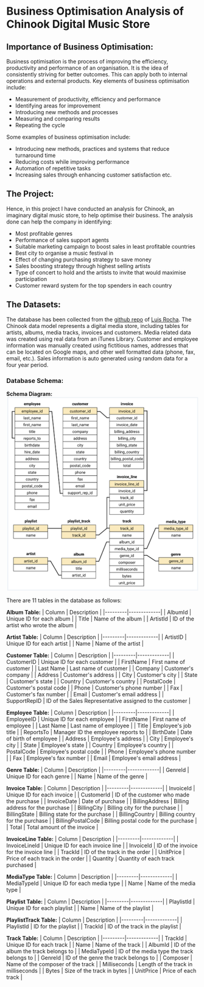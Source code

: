 # **Business Optimisation Analysis of Chinook Digital Music Store**

## Importance of Business Optimisation:
Business optimisation is the process of improving the efficiency, productivity and performance of an organisation. 
It is the idea of consistently striving for better outcomes. This can apply both to internal operations and external products. 
Key elements of business optimisation include:

- Measurement of productivity, efficiency and performance
- Identifying areas for improvement
- Introducing new methods and processes
- Measuring and comparing results
- Repeating the cycle

Some examples of business optimisation include:

- Introducing new methods, practices and systems that reduce turnaround time
- Reducing costs while improving performance
- Automation of repetitive tasks
- Increasing sales through enhancing customer satisfaction etc.

## The Project:
Hence, in this project I have conducted an analysis for Chinook, an imaginary digital music store, to help optimise their business. 
The analysis done can help the company in identifying:

- Most profitable genres
- Performance of sales support agents
- Suitable marketing campaign to boost sales in least profitable countries
- Best city to organise a music festival in
- Effect of changing purchasing strategy to save money
- Sales boosting strategy through highest selling artists
- Type of concert to hold and the artists to invite that would maximise participation
- Customer reward system for the top spenders in each country

## The Datasets:
The database has been collected from the [github repo](https://github.com/lerocha/chinook-database) of [Luis Rocha](https://github.com/lerocha). 
The Chinook data model represents a digital media store, including tables for artists, albums, media tracks, invoices and customers. 
Media related data was created using real data from an iTunes Library. Customer and employee information was manually created using fictitious names, 
addresses that can be located on Google maps, and other well formatted data (phone, fax, email, etc.). 
Sales information is auto generated using random data for a four year period.

### Database Schema:
**Schema Diagram:**
<img src="schema_diagram.png">

There are 11 tables in the database as follows:

**Album Table:**
| Column  | Description |
|---------|-------------|
| AlbumId | Unique ID for each album  |
| Title | Name of the album |
| ArtistId  | ID of the artist who wrote the album  |

**Artist Table:**
| Column  | Description |
|---------|-------------|
| ArtistID  | Unique ID for each artist |
| Name  | Name of the artist  |

**Customer Table:**
| Column  | Description |
|---------|-------------|
| CustomerID  | Unique ID for each customer |
| FirstName | First name of customer  |
| Last Name | Last name of customer |
| Company | Customer's company  |
| Address | Customer's address  |
| City  | Customer's city |
| State | Customer's state  |
| Country | Customer's  country |
| PostalCode  | Customer's postal code  |
| Phone | Customer's phone number |
| Fax | Customer's fax number |
| Email | Customer's email address  |
| SupportRepID  | ID of the Sales Representative assigned to the customer |

**Employee Table:**
| Column  | Description |
|---------|-------------|
| EmployeeID  | Unique ID for each employee |
| FirstName | First name of employee  |
| Last Name | Last name of employee |
| Title | Employee's job title  |
| ReportsTo | Manager ID the employee reports to |
| BirthDate | Date of birth of employee |
| Address | Employee's address  |
| City  | Employee's city |
| State | Employee's state  |
| Country | Employee's  country |
| PostalCode  | Employee's postal code  |
| Phone | Employee's phone number |
| Fax | Employee's fax number |
| Email | Employee's email address  |

**Genre Table:**
| Column  | Description |
|---------|-------------|
| GenreId | Unique ID for each genre  |
| Name  | Name of the genre |

**Invoice Table:**
| Column  | Description |
|---------|-------------|
| InvoiceId | Unique ID for each invoice  |
| CustomerId  | ID of the customer who made the purchase  |
| InvoiceDate | Date of purchase  |
| BillingAddress  | Billing address for the purchase  |
| BillingCity | Billing city for the purchase  |
| BillingState  | Billing state for the purchase  |
| BillingCountry  | Billing country for the purchase  |
| BillingPostalCode | Billing postal code for the purchase  |
| Total | Total amount of the invoice |

**InvoiceLine Table:**
| Column  | Description |
|---------|-------------|
| InvoiceLineId | Unique ID for each invoice line |
| InvoiceId | ID of the invoice for the invoice line  |
| TrackId | ID of the track in the order  |
| UnitPrice | Price of each track in the order  |
| Quantity  | Quantity of each track purchased  |

**MediaType Table:**
| Column  | Description |
|---------|-------------|
| MediaTypeId | Unique ID for each media type |
| Name  | Name of the media type  |

**Playlist Table:**
| Column  | Description |
|---------|-------------|
| PlaylistId  | Unique ID for each playlist |
| Name  | Name of the playlist  |

**PlaylistTrack Table:**
| Column  | Description |
|---------|-------------|
| PlaylistId  | ID for the playlist |
| TrackId | ID of the track in the playlist |

**Track Table:**
| Column  | Description |
|---------|-------------|
| TrackId | Unique ID for each track  |
| Name  | Name of the track |
| AlbumId | ID of the album the track belongs to |
| MediaTypeId | ID of the media type the track belongs to |
| GenreId | ID of the genre the track belongs to |
| Composer  | Name of the composer of the track |
| Milliseconds  | Length of the track in milliseconds |
| Bytes | Size of the track in bytes  |
| UnitPrice | Price of each track |
